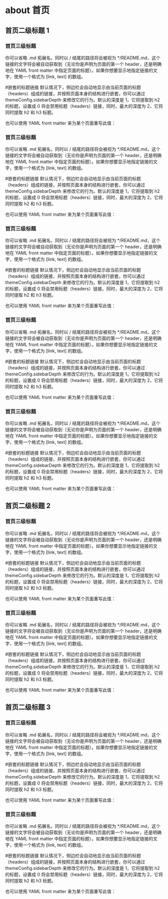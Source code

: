 # about 首页

## 首页二级标题 1

### 首页三级标题
你可以省略 .md 拓展名，同时以 / 结尾的路径将会被视为 */README.md，这个链接的文字将会被自动获取到（无论你是声明为页面的第一个 header，还是明确地在 YAML front matter 中指定页面的标题）。如果你想要显示地指定链接的文字，使用一个格式为 [link, text] 的数组。

#嵌套的标题链接
默认情况下，侧边栏会自动地显示由当前页面的标题（headers）组成的链接，并按照页面本身的结构进行嵌套，你可以通过 themeConfig.sidebarDepth 来修改它的行为。默认的深度是 1，它将提取到 h2 的标题，设置成 0 将会禁用标题（headers）链接，同时，最大的深度为 2，它将同时提取 h2 和 h3 标题。

也可以使用 YAML front matter 来为某个页面重写此值：
### 首页三级标题
你可以省略 .md 拓展名，同时以 / 结尾的路径将会被视为 */README.md，这个链接的文字将会被自动获取到（无论你是声明为页面的第一个 header，还是明确地在 YAML front matter 中指定页面的标题）。如果你想要显示地指定链接的文字，使用一个格式为 [link, text] 的数组。

#嵌套的标题链接
默认情况下，侧边栏会自动地显示由当前页面的标题（headers）组成的链接，并按照页面本身的结构进行嵌套，你可以通过 themeConfig.sidebarDepth 来修改它的行为。默认的深度是 1，它将提取到 h2 的标题，设置成 0 将会禁用标题（headers）链接，同时，最大的深度为 2，它将同时提取 h2 和 h3 标题。

也可以使用 YAML front matter 来为某个页面重写此值：
### 首页三级标题
你可以省略 .md 拓展名，同时以 / 结尾的路径将会被视为 */README.md，这个链接的文字将会被自动获取到（无论你是声明为页面的第一个 header，还是明确地在 YAML front matter 中指定页面的标题）。如果你想要显示地指定链接的文字，使用一个格式为 [link, text] 的数组。

#嵌套的标题链接
默认情况下，侧边栏会自动地显示由当前页面的标题（headers）组成的链接，并按照页面本身的结构进行嵌套，你可以通过 themeConfig.sidebarDepth 来修改它的行为。默认的深度是 1，它将提取到 h2 的标题，设置成 0 将会禁用标题（headers）链接，同时，最大的深度为 2，它将同时提取 h2 和 h3 标题。

也可以使用 YAML front matter 来为某个页面重写此值：
### 首页三级标题
你可以省略 .md 拓展名，同时以 / 结尾的路径将会被视为 */README.md，这个链接的文字将会被自动获取到（无论你是声明为页面的第一个 header，还是明确地在 YAML front matter 中指定页面的标题）。如果你想要显示地指定链接的文字，使用一个格式为 [link, text] 的数组。

#嵌套的标题链接
默认情况下，侧边栏会自动地显示由当前页面的标题（headers）组成的链接，并按照页面本身的结构进行嵌套，你可以通过 themeConfig.sidebarDepth 来修改它的行为。默认的深度是 1，它将提取到 h2 的标题，设置成 0 将会禁用标题（headers）链接，同时，最大的深度为 2，它将同时提取 h2 和 h3 标题。

也可以使用 YAML front matter 来为某个页面重写此值：
### 首页三级标题
你可以省略 .md 拓展名，同时以 / 结尾的路径将会被视为 */README.md，这个链接的文字将会被自动获取到（无论你是声明为页面的第一个 header，还是明确地在 YAML front matter 中指定页面的标题）。如果你想要显示地指定链接的文字，使用一个格式为 [link, text] 的数组。

#嵌套的标题链接
默认情况下，侧边栏会自动地显示由当前页面的标题（headers）组成的链接，并按照页面本身的结构进行嵌套，你可以通过 themeConfig.sidebarDepth 来修改它的行为。默认的深度是 1，它将提取到 h2 的标题，设置成 0 将会禁用标题（headers）链接，同时，最大的深度为 2，它将同时提取 h2 和 h3 标题。

也可以使用 YAML front matter 来为某个页面重写此值：

## 首页二级标题 2

### 首页三级标题
你可以省略 .md 拓展名，同时以 / 结尾的路径将会被视为 */README.md，这个链接的文字将会被自动获取到（无论你是声明为页面的第一个 header，还是明确地在 YAML front matter 中指定页面的标题）。如果你想要显示地指定链接的文字，使用一个格式为 [link, text] 的数组。

#嵌套的标题链接
默认情况下，侧边栏会自动地显示由当前页面的标题（headers）组成的链接，并按照页面本身的结构进行嵌套，你可以通过 themeConfig.sidebarDepth 来修改它的行为。默认的深度是 1，它将提取到 h2 的标题，设置成 0 将会禁用标题（headers）链接，同时，最大的深度为 2，它将同时提取 h2 和 h3 标题。

也可以使用 YAML front matter 来为某个页面重写此值：
### 首页三级标题
你可以省略 .md 拓展名，同时以 / 结尾的路径将会被视为 */README.md，这个链接的文字将会被自动获取到（无论你是声明为页面的第一个 header，还是明确地在 YAML front matter 中指定页面的标题）。如果你想要显示地指定链接的文字，使用一个格式为 [link, text] 的数组。

#嵌套的标题链接
默认情况下，侧边栏会自动地显示由当前页面的标题（headers）组成的链接，并按照页面本身的结构进行嵌套，你可以通过 themeConfig.sidebarDepth 来修改它的行为。默认的深度是 1，它将提取到 h2 的标题，设置成 0 将会禁用标题（headers）链接，同时，最大的深度为 2，它将同时提取 h2 和 h3 标题。

也可以使用 YAML front matter 来为某个页面重写此值：

## 首页二级标题 3

### 首页三级标题
你可以省略 .md 拓展名，同时以 / 结尾的路径将会被视为 */README.md，这个链接的文字将会被自动获取到（无论你是声明为页面的第一个 header，还是明确地在 YAML front matter 中指定页面的标题）。如果你想要显示地指定链接的文字，使用一个格式为 [link, text] 的数组。

#嵌套的标题链接
默认情况下，侧边栏会自动地显示由当前页面的标题（headers）组成的链接，并按照页面本身的结构进行嵌套，你可以通过 themeConfig.sidebarDepth 来修改它的行为。默认的深度是 1，它将提取到 h2 的标题，设置成 0 将会禁用标题（headers）链接，同时，最大的深度为 2，它将同时提取 h2 和 h3 标题。

也可以使用 YAML front matter 来为某个页面重写此值：
### 首页三级标题
你可以省略 .md 拓展名，同时以 / 结尾的路径将会被视为 */README.md，这个链接的文字将会被自动获取到（无论你是声明为页面的第一个 header，还是明确地在 YAML front matter 中指定页面的标题）。如果你想要显示地指定链接的文字，使用一个格式为 [link, text] 的数组。

#嵌套的标题链接
默认情况下，侧边栏会自动地显示由当前页面的标题（headers）组成的链接，并按照页面本身的结构进行嵌套，你可以通过 themeConfig.sidebarDepth 来修改它的行为。默认的深度是 1，它将提取到 h2 的标题，设置成 0 将会禁用标题（headers）链接，同时，最大的深度为 2，它将同时提取 h2 和 h3 标题。

也可以使用 YAML front matter 来为某个页面重写此值：
